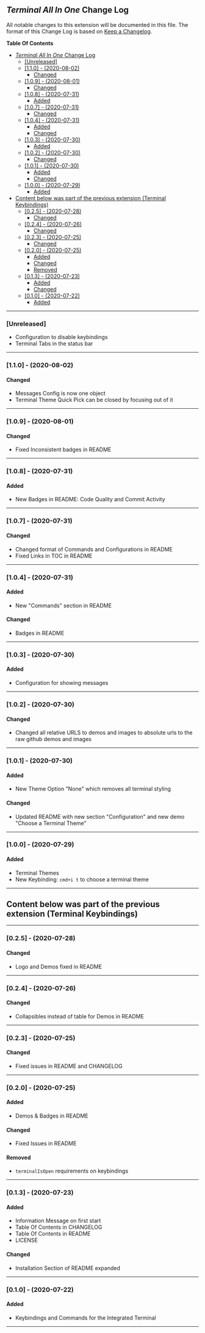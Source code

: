## _Terminal All In One_ Change Log

All notable changes to this extension will be documented in this file.
The format of this Change Log is based on [Keep a Changelog](http://keepachangelog.com/).

**Table Of Contents**

- [_Terminal All In One_ Change Log](#terminal-all-in-one-change-log)
  - [[Unreleased]](#unreleased)
  - [[1.1.0] - (2020-08-02)](#110---2020-08-02)
    - [Changed](#changed)
  - [[1.0.9] - (2020-08-01)](#109---2020-08-01)
    - [Changed](#changed-1)
  - [[1.0.8] - (2020-07-31)](#108---2020-07-31)
    - [Added](#added)
  - [[1.0.7] - (2020-07-31)](#107---2020-07-31)
    - [Changed](#changed-2)
  - [[1.0.4] - (2020-07-31)](#104---2020-07-31)
    - [Added](#added-1)
    - [Changed](#changed-3)
  - [[1.0.3] - (2020-07-30)](#103---2020-07-30)
    - [Added](#added-2)
  - [[1.0.2] - (2020-07-30)](#102---2020-07-30)
    - [Changed](#changed-4)
  - [[1.0.1] - (2020-07-30)](#101---2020-07-30)
    - [Added](#added-3)
    - [Changed](#changed-5)
  - [[1.0.0] - (2020-07-29)](#100---2020-07-29)
    - [Added](#added-4)
- [Content below was part of the previous extension (Terminal Keybindings)](#content-below-was-part-of-the-previous-extension-terminal-keybindings)
  - [[0.2.5] - (2020-07-28)](#025---2020-07-28)
    - [Changed](#changed-6)
  - [[0.2.4] - (2020-07-26)](#024---2020-07-26)
    - [Changed](#changed-7)
  - [[0.2.3] - (2020-07-25)](#023---2020-07-25)
    - [Changed](#changed-8)
  - [[0.2.0] - (2020-07-25)](#020---2020-07-25)
    - [Added](#added-5)
    - [Changed](#changed-9)
    - [Removed](#removed)
  - [[0.1.3] - (2020-07-23)](#013---2020-07-23)
    - [Added](#added-6)
    - [Changed](#changed-10)
  - [[0.1.0] - (2020-07-22)](#010---2020-07-22)
    - [Added](#added-7)

---

### [Unreleased]

- Configuration to disable keybindings
- Terminal Tabs in the status bar

---

### [1.1.0] - (2020-08-02)

#### Changed

- Messages Config is now one object
- Terminal Theme Quick Pick can be closed by focusing out of it

---

### [1.0.9] - (2020-08-01)

#### Changed

- Fixed Inconsistent badges in README

---

### [1.0.8] - (2020-07-31)

#### Added

- New Badges in README: Code Quality and Commit Activity

---

### [1.0.7] - (2020-07-31)

#### Changed

- Changed format of Commands and Configurations in README
- Fixed Links in TOC in README

---

### [1.0.4] - (2020-07-31)

#### Added

- New "Commands" section in README

#### Changed

- Badges in README

---

### [1.0.3] - (2020-07-30)

#### Added

- Configuration for showing messages

---

### [1.0.2] - (2020-07-30)

#### Changed

- Changed all relative URLS to demos and images to absolute urls to the raw github demos and images

---

### [1.0.1] - (2020-07-30)

#### Added

- New Theme Option "None" which removes all terminal styling

#### Changed

- Updated README with new section "Configuration" and new demo "Choose a Terminal Theme"

---

### [1.0.0] - (2020-07-29)

#### Added

- Terminal Themes
- New Keybinding: `cmd+i t` to choose a terminal theme

---

## Content below was part of the previous extension (Terminal Keybindings)

---

### [0.2.5] - (2020-07-28)

#### Changed

- Logo and Demos fixed in README

---

### [0.2.4] - (2020-07-26)

#### Changed

- Collapsibles instead of table for Demos in README

---

### [0.2.3] - (2020-07-25)

#### Changed

- Fixed issues in README and CHANGELOG

---

### [0.2.0] - (2020-07-25)

#### Added

- Demos & Badges in README

#### Changed

- Fixed Issues in README

#### Removed

- `terminalIsOpen` requirements on keybindings

---

### [0.1.3] - (2020-07-23)

#### Added

- Information Message on first start
- Table Of Contents in CHANGELOG
- Table Of Contents in README
- LICENSE

#### Changed

- Installation Section of README expanded

---

### [0.1.0] - (2020-07-22)

#### Added

- Keybindings and Commands for the Integrated Terminal

---
